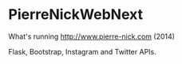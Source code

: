 PierreNickWebNext
=================

What's running http://www.pierre-nick.com (2014)

Flask, Bootstrap, Instagram and Twitter APIs.
